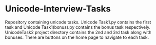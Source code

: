 # Unicode-Interview-Tasks
Repository containing unicode tasks.
Unicode Task1.py contains the first task and Unicode Task1(bonus).py contains the bonus task respectively.
UnicodeTask2 project directory contains the 2nd and 3rd task along with bonuses.
There are buttons on the home page to navigate to each task.
